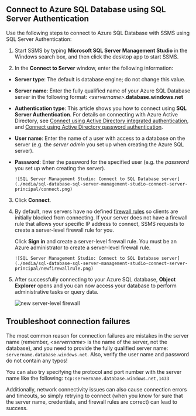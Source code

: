 

## Connect to Azure SQL Database using SQL Server Authentication

Use the following steps to connect to Azure SQL Database with SSMS using SQL Server Authentication:


1. Start SSMS by typing **Microsoft SQL Server Management Studio** in the Windows search box, and then click the desktop app to start SSMS.

2. In the **Connect to Server** window, enter the following information:

 - **Server type**: The default is database engine; do not change this value.
 - **Server name**: Enter the fully qualified name of your Azure SQL Database server in the following format: *&lt;servername>*.**database.windows.net**
 - **Authentication type**: This article shows you how to connect using **SQL Server Authentication**. For details on connecting with Azure Active Directory, see [Connect using Active Directory integrated authentication](sql-database-aad-authentication/#connect-using-active-directory-integrated-authentication), and [Connect using Active Directory password authentication](sql-database-aad-authentication/#connect-using-active-directory-password-authentication).
 - **User name**: Enter the name of a user with access to a database on the server (e.g. the *server admin* you set up when creating the Azure SQL server). 
 - **Password**: Enter the password for the specified user (e.g. the *password* you set up when creating the server).
   
       ![SQL Server Management Studio: Connect to SQL Database server](./media/sql-database-sql-server-management-studio-connect-server-principal/connect.png)

3. Click **Connect**.
 
4. By default, new servers have no defined [firewall rules](../articles/sql-database/sql-database-firewall-configure.md) so clients are initially blocked from connecting. If your server does not have a firewall rule that allows your specific IP address to connect, SSMS requests to create a server-level firewall rule for you.

    Click **Sign in** and create a server-level firewall rule. You must be an Azure administrator to create a server-level firewall rule.
 
       ![SQL Server Management Studio: Connect to SQL Database server](./media/sql-database-sql-server-management-studio-connect-server-principal/newfirewallrule.png)
 

5. After successfully connecting to your Azure SQL database, **Object Explorer** opens and you can now access your database to perform administrative tasks or query data. 
 
     ![new server-level firewall](./media/sql-database-sql-server-management-studio-connect-server-principal/connect-server-principal-5.png)
 
     
## Troubleshoot connection failures

The most common reason for connection failures are mistakes in the server name (remember, <*servername*> is the name of the server, not the database), and you need to provide the fully qualified server name: `servername.database.windows.net`. Also, verify the user name and password do not contain any typos! 

You can also try specifying the protocol and port number with the server name like the following: `tcp:servername.database.windows.net,1433`

Additionally, network connectivity issues can also cause connection errors and timeouts, so simply retrying to connect (when you know for sure that the server name, credentials, and firewall rules are correct) can lead to success.



